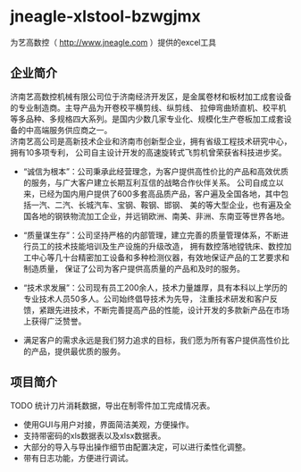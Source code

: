 # jneagle-xlstool-bzwgjmx

为艺高数控（ http://www.jneagle.com ）提供的excel工具

## 企业简介

济南艺高数控机械有限公司位于济南经济开发区，是金属卷材和板材加工成套设备的专业制造商。主导产品为开卷校平横剪线、纵剪线、
拉伸弯曲矫直机、校平机等多品种、多规格四大系列。是国内少数几家专业化、规模化生产卷板加工成套设备的中高端服务供应商之一。  
济南艺高公司是高新技术企业和济南市创新型企业，拥有省级工程技术研究中心，拥有10多项专利，
公司自主设计开发的高速旋转式飞剪机曾荣获省科技进步奖。

* “诚信为根本”：公司秉承此经营理念，为客户提供高性价比的产品和高效优质的服务，与广大客户建立长期互利互信的战略合作伙伴关系。
  公司自成立以来，已经为国内用户提供了600多套高品质产品，客户遍及全国各地，其中包括一汽、二汽、长城汽车、宝钢、鞍钢、邯钢、
  美的等大型企业，也有遍及全国各地的钢铁物流加工企业，并远销欧洲、南美、非洲、东南亚等世界各地。

* “质量谋生存”：公司坚持严格的内部管理，建立完善的质量管理体系，不断进行员工的技术技能培训及生产设施的升级改造，
  拥有数控落地镗铣床、数控加工中心等几十台精密加工设备和多种检测仪器，有效地保证产品的工艺要求和制造质量，
  保证了公司为客户提供高质量的产品和及时的服务。

* “技术求发展”：公司现有员工200余人，技术力量雄厚，具有本科以上学历的专业技术人员50多人。公司始终倡导技术为先导，
  注重技术研发和客户反馈，紧跟先进技术，不断完善提高产品的性能，设计开发的多款新产品在市场上获得广泛赞誉。

* 满足客户的需求永远是我们努力追求的目标，我们愿为所有客户提供高性价比的产品，提供最优质的服务。

## 项目简介

TODO 统计刀片消耗数据，导出在制零件加工完成情况表。

* 使用GUI与用户对接，界面简洁美观，方便操作。
* 支持带密码的xls数据表以及xlsx数据表。
* 大部分的导入与导出操作细节由配置决定，可以进行柔性化调整。
* 带有日志功能，方便进行调试。
